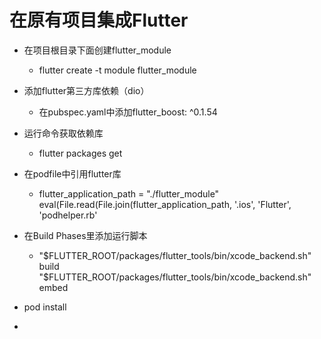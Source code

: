 # 在原有项目集成Flutter
* 在项目根目录下面创建flutter_module
    * flutter create -t module flutter_module
* 添加flutter第三方库依赖（dio）
    * 在pubspec.yaml中添加flutter_boost: ^0.1.54
* 运行命令获取依赖库
    * flutter packages get
* 在podfile中引用flutter库 
    * flutter_application_path = "./flutter_module"
eval(File.read(File.join(flutter_application_path, '.ios', 'Flutter', 'podhelper.rb'

* 在Build Phases里添加运行脚本 
    * "\$FLUTTER_ROOT/packages/flutter_tools/bin/xcode_backend.sh" build
"$FLUTTER_ROOT/packages/flutter_tools/bin/xcode_backend.sh" embed
* pod install 
* 

    
